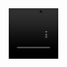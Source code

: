 <div align="center">
 <video src="https://github.com/wrioIette/wrioIette/assets/167055911/f89c7ec9-7336-4d22-bb98-502568a9d3e3" width=100 height=100/>
</div>
